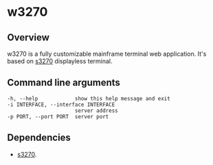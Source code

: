 # w3270
## Overview
w3270 is a fully customizable mainframe terminal web application. It's based on [s3270] displayless terminal.
## Command line arguments
```text
-h, --help            show this help message and exit
-i INTERFACE, --interface INTERFACE
                      server address
-p PORT, --port PORT  server port
```
## Dependencies
 - [s3270].

[s3270]:http://x3270.bgp.nu/Unix/s3270-man.html
